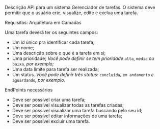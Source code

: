 Descrição
API para um sistema Gerenciador de tarefas.
O sistema deve permitir que o usuário crie, visualize, edite e exclua uma tarefa.

Requisitos: Arquitetura em Camadas

Uma tarefa deverá ter os seguintes campos:

- Um id único pra identificar cada tarefa;
- Um nome;
- Uma descrição sobre o que é a tarefa em si;
- Uma prioridade;
*Você pode definir se tem prioridade* `alta`, `média` *ou* `baixa`*, por exemplo;*
- Uma data limite para tarefa ser realizada;
- Um status.
*Você pode definir três status:* `concluída`*,* `em andamento` *e* `aguardando`*, por exemplo.*

EndPoints necessários
- Deve ser possível criar uma tarefa;
- Deve ser possível visualizar todas as tarefas criadas;
- Deve ser possível visualizar uma tarefa buscando pelo seu id;
- Deve ser possível editar informações de uma tarefa;
- Deve ser possível excluir uma tarefa.
